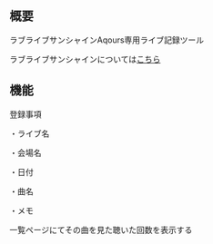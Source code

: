 ## 概要

ラブライブサンシャインAqours専用ライブ記録ツール

ラブライブサンシャインについては[こちら](https://ja.wikipedia.org/wiki/%E3%83%A9%E3%83%96%E3%83%A9%E3%82%A4%E3%83%96!%E3%82%B5%E3%83%B3%E3%82%B7%E3%83%A3%E3%82%A4%E3%83%B3!!)

## 機能
登録事項

・ライブ名

・会場名

・日付

・曲名

・メモ

一覧ページにてその曲を見た聴いた回数を表示する
